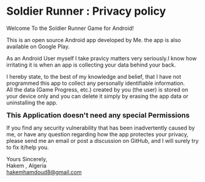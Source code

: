 # Soldier Runner : Privacy policy

Welcome To the Soldier Runner Game for Android!  

This is an open source Android app developed by Me. the app is also available on Google Play.    

As an Android User myself I take pravicy matters very seriously.I know how irritating it is when an app is collecting your data behind your back.  
  
I hereby state, to the best of my knowledge and belief, that I have not programmed this app to collect any personally identifiable information.  
All the data (Game Progress, etc.) created by you (the user) is stored on your device only and you can delete it simply by erasing the app data or uninstalling the app.  
  
<font size = "4">**This Application doesn't need any special Permissions**</font>  
  
If you find any security vulnerability that has been inadvertently caused by me, or have any question regarding how the app protectes your privacy, please send me an email or post a discussion on GitHub, and I will surely try to fix it/help you.    

Yours Sincerely,  
Hakem , Algeria  
hakemhamdoud8@gmail.com


